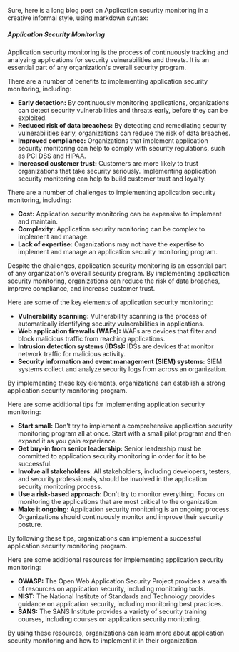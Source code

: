 Sure, here is a long blog post on Application security monitoring in a creative informal style, using markdown syntax:

##### **Application Security Monitoring**

Application security monitoring is the process of continuously tracking and analyzing applications for security vulnerabilities and threats. It is an essential part of any organization's overall security program.

There are a number of benefits to implementing application security monitoring, including:

* **Early detection:** By continuously monitoring applications, organizations can detect security vulnerabilities and threats early, before they can be exploited.
* **Reduced risk of data breaches:** By detecting and remediating security vulnerabilities early, organizations can reduce the risk of data breaches.
* **Improved compliance:** Organizations that implement application security monitoring can help to comply with security regulations, such as PCI DSS and HIPAA.
* **Increased customer trust:** Customers are more likely to trust organizations that take security seriously. Implementing application security monitoring can help to build customer trust and loyalty.

There are a number of challenges to implementing application security monitoring, including:

* **Cost:** Application security monitoring can be expensive to implement and maintain.
* **Complexity:** Application security monitoring can be complex to implement and manage.
* **Lack of expertise:** Organizations may not have the expertise to implement and manage an application security monitoring program.

Despite the challenges, application security monitoring is an essential part of any organization's overall security program. By implementing application security monitoring, organizations can reduce the risk of data breaches, improve compliance, and increase customer trust.

Here are some of the key elements of application security monitoring:

* **Vulnerability scanning:** Vulnerability scanning is the process of automatically identifying security vulnerabilities in applications.
* **Web application firewalls (WAFs):** WAFs are devices that filter and block malicious traffic from reaching applications.
* **Intrusion detection systems (IDSs):** IDSs are devices that monitor network traffic for malicious activity.
* **Security information and event management (SIEM) systems:** SIEM systems collect and analyze security logs from across an organization.

By implementing these key elements, organizations can establish a strong application security monitoring program.

Here are some additional tips for implementing application security monitoring:

* **Start small:** Don't try to implement a comprehensive application security monitoring program all at once. Start with a small pilot program and then expand it as you gain experience.
* **Get buy-in from senior leadership:** Senior leadership must be committed to application security monitoring in order for it to be successful.
* **Involve all stakeholders:** All stakeholders, including developers, testers, and security professionals, should be involved in the application security monitoring process.
* **Use a risk-based approach:** Don't try to monitor everything. Focus on monitoring the applications that are most critical to the organization.
* **Make it ongoing:** Application security monitoring is an ongoing process. Organizations should continuously monitor and improve their security posture.

By following these tips, organizations can implement a successful application security monitoring program.

Here are some additional resources for implementing application security monitoring:

* **OWASP:** The Open Web Application Security Project provides a wealth of resources on application security, including monitoring tools.
* **NIST:** The National Institute of Standards and Technology provides guidance on application security, including monitoring best practices.
* **SANS:** The SANS Institute provides a variety of security training courses, including courses on application security monitoring.

By using these resources, organizations can learn more about application security monitoring and how to implement it in their organization.